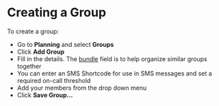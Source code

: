 # Creating a Group

To create a group:

* Go to **Planning** and select **Groups**
* Click **Add Group**
* Fill in the details. The [bundle](https://app.gitbook.com/d4h-incident-reporting/bundles) field is to help organize similar groups together
* You can enter an SMS Shortcode for use in SMS messages and set a required on-call threshold
* Add your members from the drop down menu
* Click **Save Group...**
